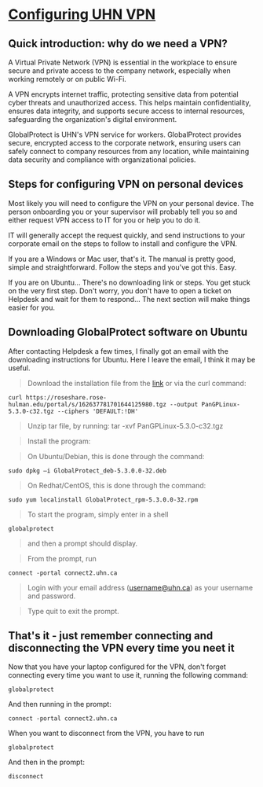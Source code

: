 # [Configuring UHN VPN](#configuring-vpn)

## Quick introduction: why do we need a VPN?

A Virtual Private Network (VPN) is essential in the workplace to ensure secure and private access to the company network, especially when working remotely or on public Wi-Fi. 

A VPN encrypts internet traffic, protecting sensitive data from potential cyber threats and unauthorized access. This helps maintain confidentiality, ensures data integrity, and supports secure access to internal resources, safeguarding the organization's digital environment.

GlobalProtect is UHN's VPN service for workers. GlobalProtect provides secure, encrypted access to the corporate network, ensuring users can safely connect to company resources from any location, while maintaining data security and compliance with organizational policies.

## Steps for configuring VPN on personal devices

Most likely you will need to configure the VPN on your personal device. The person onboarding you or your supervisor will probably tell you so and either request VPN access to IT for you or help you to do it.

IT will generally accept the request quickly, and send instructions to your corporate email on the steps to follow to install and configure the VPN.

If you are a Windows or Mac user, that's it. The manual is pretty good, simple and straightforward. Follow the steps and you've got this. Easy.

If you are on Ubuntu... There's no downloading link or steps. You get stuck on the very first step. Don't worry, you don't have to open a ticket on Helpdesk and wait for them to respond... The next section will make things easier for you.

## Downloading GlobalProtect software on Ubuntu
After contacting Helpdesk a few times, I finally got an email with the downloading instructions for Ubuntu. Here I leave the email, I think it may be useful.

> Download the installation file from the [link](https://roseshare.rose-hulman.edu/portal/s/162637781701644125980.tgz) or via the curl command: 
>    
    curl https://roseshare.rose-hulman.edu/portal/s/162637781701644125980.tgz --output PanGPLinux-5.3.0-c32.tgz --ciphers 'DEFAULT:!DH'

> Unzip tar file, by running: tar -xvf PanGPLinux-5.3.0-c32.tgz

> Install the program:

> On Ubuntu/Debian, this is done through the command:
>
    sudo dpkg –i GlobalProtect_deb-5.3.0.0-32.deb

> On Redhat/CentOS, this is done through the command:
>
    sudo yum localinstall GlobalProtect_rpm-5.3.0.0-32.rpm

> To start the program, simply enter in a shell
>
    globalprotect 
    
> and then a prompt should display.

> From the prompt, run 
>
    connect -portal connect2.uhn.ca


> Login with your email address (username@uhn.ca) as your username and password.

> Type quit to exit the prompt.

## That's it - just remember connecting and disconnecting the VPN every time you neet it

Now that you have your laptop configured for the VPN, don't forget connecting every time you want to use it, running the following command:

    globalprotect

And then running in the prompt:

    connect -portal connect2.uhn.ca

When you want to disconnect from the VPN, you have to run

    globalprotect

And then in the prompt:

    disconnect